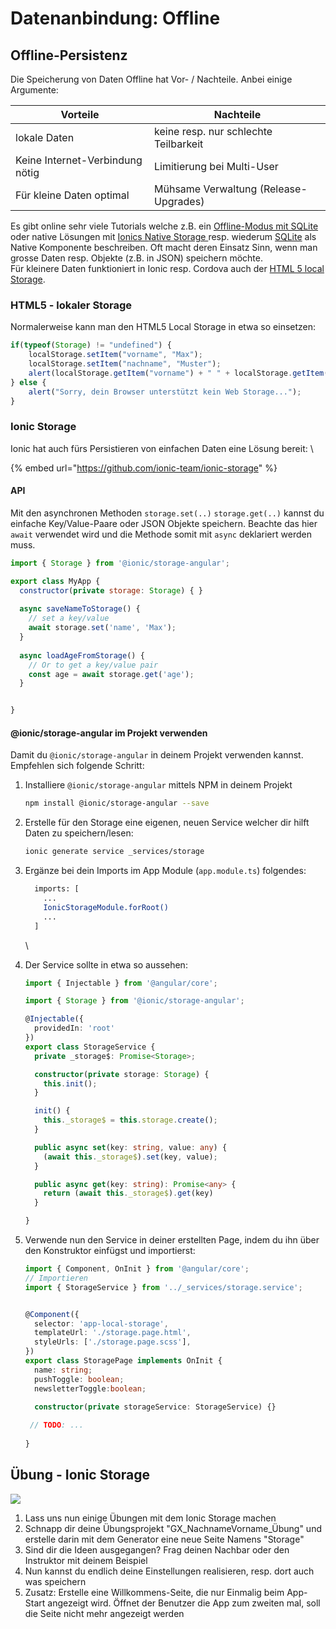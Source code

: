 # Datenanbindung: Offline

## Offline-Persistenz

Die Speicherung von Daten Offline hat Vor- / Nachteile. Anbei einige Argumente:

| Vorteile                        | Nachteile                             |
| ------------------------------- | ------------------------------------- |
| lokale Daten                    | keine resp. nur schlechte Teilbarkeit |
| Keine Internet-Verbindung nötig | Limitierung bei Multi-User            |
| Für kleine Daten optimal        | Mühsame Verwaltung (Release-Upgrades) |

Es gibt online sehr viele Tutorials welche z.B. ein [Offline-Modus mit SQLite](http://blog.ionic.io/building-an-ionic-app-with-offline-support-part-1/) oder native Lösungen mit [Ionics Native Storage ](https://ionicframework.com/docs/v2/native/nativestorage/)resp. wiederum [SQLite](https://ionicframework.com/docs/v2/native/sqlite/) als Native Komponente beschreiben. Oft macht deren Einsatz Sinn, wenn man grosse Daten resp. Objekte (z.B. in JSON) speichern möchte.\
Für kleinere Daten funktioniert in Ionic resp. Cordova auch der [HTML 5 local Storage](http://www.w3schools.com/html/html5\_webstorage.asp).

### HTML5 - lokaler Storage

Normalerweise kann man den HTML5 Local Storage in etwa so einsetzen:

```javascript
if(typeof(Storage) != "undefined") {
    localStorage.setItem("vorname", "Max");
    localStorage.setItem("nachname", "Muster");
    alert(localStorage.getItem("vorname") + " " + localStorage.getItem("nachname"));
} else {
    alert("Sorry, dein Browser unterstützt kein Web Storage...");
}
```

### Ionic Storage

Ionic hat auch fürs Persistieren von einfachen Daten eine Lösung bereit: \\

{% embed url="https://github.com/ionic-team/ionic-storage" %}

#### API

Mit den asynchronen Methoden `storage.set(..)` `storage.get(..)` kannst du einfache Key/Value-Paare oder JSON Objekte speichern. Beachte das hier `await` verwendet wird und die Methode somit mit `async` deklariert werden muss.

```javascript
import { Storage } from '@ionic/storage-angular';

export class MyApp {
  constructor(private storage: Storage) { }
  
  async saveNameToStorage() {
    // set a key/value
    await storage.set('name', 'Max');
  }
  
  async loadAgeFromStorage() {
    // Or to get a key/value pair
    const age = await storage.get('age');
  }


}
```

#### @ionic/storage-angular im Projekt verwenden

Damit du `@ionic/storage-angular` in deinem Projekt verwenden kannst. Empfehlen sich folgende Schritt:

1.  Installiere `@ionic/storage-angular` mittels NPM in deinem Projekt

    ```bash
    npm install @ionic/storage-angular --save
    ```


2.  Erstelle für den Storage eine eigenen, neuen Service welcher dir hilft Daten zu speichern/lesen:

    ```bash
    ionic generate service _services/storage
    ```


3.  Ergänze bei dein Imports im App Module (`app.module.ts`) folgendes:

    ```bash
      imports: [
        ...
        IonicStorageModule.forRoot()
        ...
      ]
    ```

    \

4.  Der Service sollte in etwa so aussehen:

    ```typescript
    import { Injectable } from '@angular/core';

    import { Storage } from '@ionic/storage-angular';

    @Injectable({
      providedIn: 'root'
    })
    export class StorageService {
      private _storage$: Promise<Storage>;

      constructor(private storage: Storage) {
        this.init();
      }

      init() {
        this._storage$ = this.storage.create();
      }

      public async set(key: string, value: any) {
        (await this._storage$).set(key, value);
      }

      public async get(key: string): Promise<any> {
        return (await this._storage$).get(key)
      }

    }
    ```
5.  Verwende nun den Service in deiner erstellten Page, indem du ihn über den Konstruktor einfügst und importierst:

    ```typescript
    import { Component, OnInit } from '@angular/core';
    // Importieren
    import { StorageService } from '../_services/storage.service';


    @Component({
      selector: 'app-local-storage',
      templateUrl: './storage.page.html',
      styleUrls: ['./storage.page.scss'],
    })
    export class StoragePage implements OnInit {
      name: string;
      pushToggle: boolean;
      newsletterToggle:boolean;

      constructor(private storageService: StorageService) {}
      
     // TODO: ...
     
    } 
    ```

## Übung - Ionic Storage

![](../.gitbook/assets/ralph\_uebung.png)

1. Lass uns nun einige Übungen mit dem Ionic Storage machen
2. Schnapp dir deine Übungsprojekt "GX\_NachnameVorname\_Übung" und erstelle darin mit dem Generator eine neue Seite Namens "Storage"
3. Sind dir die Ideen ausgegangen? Frag deinen Nachbar oder den Instruktor mit deinem Beispiel
4. Nun kannst du endlich deine Einstellungen realisieren, resp. dort auch was speichern
5. Zusatz: Erstelle eine Willkommens-Seite, die nur Einmalig beim App-Start angezeigt wird. Öffnet der Benutzer die App zum zweiten mal, soll die Seite nicht mehr angezeigt werden
